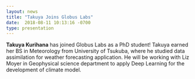 ```yaml
---
layout: news
title: "Takuya Joins Globus Labs"
date:  2018-08-11 10:13:16 -0700
type: presentation
---
```

**Takuya Kurihana** has joined Globus Labs as a PhD student! Takuya earned her BS in Meteorology from University of Tsukuba, where he studied data assimilation for weather forecasting application. He will be working with Liz Moyer in Geophysical science department to apply Deep Learning for the development of climate model.

